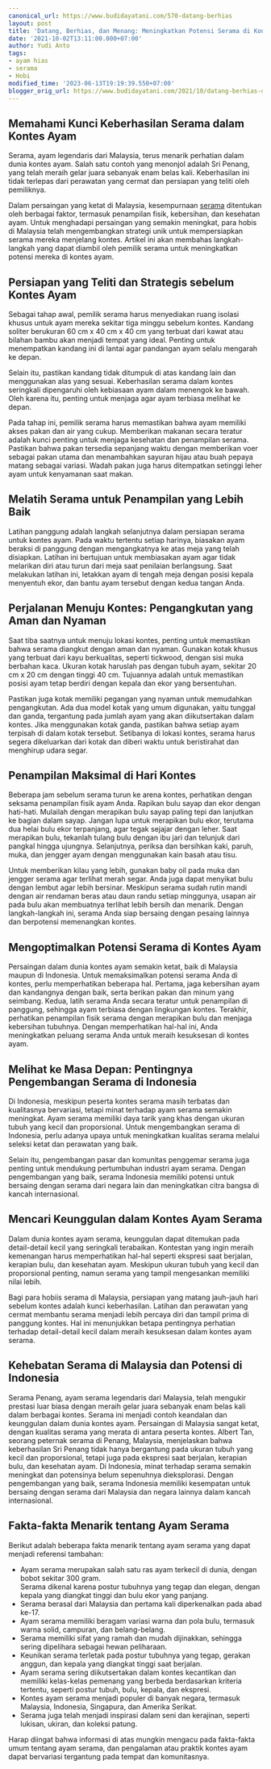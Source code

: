 ```yaml
---
canonical_url: https://www.budidayatani.com/570-datang-berhias
layout: post
title: 'Datang, Berhias, dan Menang: Meningkatkan Potensi Serama di Kontes'
date: '2021-10-02T13:11:00.000+07:00'
author: Yudi Anto
tags:
- ayam hias
- serama
- Hobi
modified_time: '2023-06-13T19:19:39.550+07:00'
blogger_orig_url: https://www.budidayatani.com/2021/10/datang-berhias-dan-menang.html
---
```


## Memahami Kunci Keberhasilan Serama dalam Kontes Ayam

Serama, ayam legendaris dari Malaysia, terus menarik perhatian dalam dunia kontes ayam. Salah satu contoh yang menonjol adalah Sri Penang, yang telah meraih gelar juara sebanyak enam belas kali. Keberhasilan ini tidak terlepas dari perawatan yang cermat dan persiapan yang teliti oleh pemiliknya. 

Dalam persaingan yang ketat di Malaysia, kesempurnaan [serama](https://www.budidayatani.com/search/label/serama) ditentukan oleh berbagai faktor, termasuk penampilan fisik, kebersihan, dan kesehatan ayam. Untuk menghadapi persaingan yang semakin meningkat, para hobis di Malaysia telah mengembangkan strategi unik untuk mempersiapkan serama mereka menjelang kontes. Artikel ini akan membahas langkah-langkah yang dapat diambil oleh pemilik serama untuk meningkatkan potensi mereka di kontes ayam.

## Persiapan yang Teliti dan Strategis sebelum Kontes Ayam

Sebagai tahap awal, pemilik serama harus menyediakan ruang isolasi khusus untuk ayam mereka sekitar tiga minggu sebelum kontes. Kandang soliter berukuran 60 cm x 40 cm x 40 cm yang terbuat dari kawat atau bilahan bambu akan menjadi tempat yang ideal. Penting untuk menempatkan kandang ini di lantai agar pandangan ayam selalu mengarah ke depan. 

Selain itu, pastikan kandang tidak ditumpuk di atas kandang lain dan menggunakan alas yang sesuai. Keberhasilan serama dalam kontes seringkali dipengaruhi oleh kebiasaan ayam dalam menengok ke bawah. Oleh karena itu, penting untuk menjaga agar ayam terbiasa melihat ke depan.

Pada tahap ini, pemilik serama harus memastikan bahwa ayam memiliki akses pakan dan air yang cukup. Memberikan makanan secara teratur adalah kunci penting untuk menjaga kesehatan dan penampilan serama. Pastikan bahwa pakan tersedia sepanjang waktu dengan memberikan voer sebagai pakan utama dan menambahkan sayuran hijau atau buah pepaya matang sebagai variasi. Wadah pakan juga harus ditempatkan setinggi leher ayam untuk kenyamanan saat makan.

## Melatih Serama untuk Penampilan yang Lebih Baik

Latihan panggung adalah langkah selanjutnya dalam persiapan serama untuk kontes ayam. Pada waktu tertentu setiap harinya, biasakan ayam beraksi di panggung dengan mengangkatnya ke atas meja yang telah disiapkan. Latihan ini bertujuan untuk membiasakan ayam agar tidak melarikan diri atau turun dari meja saat penilaian berlangsung. Saat melakukan latihan ini, letakkan ayam di tengah meja dengan posisi kepala menyentuh ekor, dan bantu ayam tersebut dengan kedua tangan Anda.

## Perjalanan Menuju Kontes: Pengangkutan yang Aman dan Nyaman

Saat tiba saatnya untuk menuju lokasi kontes, penting untuk memastikan bahwa serama diangkut dengan aman dan nyaman. Gunakan kotak khusus yang terbuat dari kayu berkualitas, seperti tickwood, dengan sisi muka berbahan kaca. Ukuran kotak haruslah pas dengan tubuh ayam, sekitar 20 cm x 20 cm dengan tinggi 40 cm. Tujuannya adalah untuk memastikan posisi ayam tetap berdiri dengan kepala dan ekor yang bersentuhan. 

Pastikan juga kotak memiliki pegangan yang nyaman untuk memudahkan pengangkutan. Ada dua model kotak yang umum digunakan, yaitu tunggal dan ganda, tergantung pada jumlah ayam yang akan diikutsertakan dalam kontes. Jika menggunakan kotak ganda, pastikan bahwa setiap ayam terpisah di dalam kotak tersebut. Setibanya di lokasi kontes, serama harus segera dikeluarkan dari kotak dan diberi waktu untuk beristirahat dan menghirup udara segar.

## Penampilan Maksimal di Hari Kontes

Beberapa jam sebelum serama turun ke arena kontes, perhatikan dengan seksama penampilan fisik ayam Anda. Rapikan bulu sayap dan ekor dengan hati-hati. Mulailah dengan merapikan bulu sayap paling tepi dan lanjutkan ke bagian dalam sayap. Jangan lupa untuk merapikan bulu ekor, terutama dua helai bulu ekor terpanjang, agar tegak sejajar dengan leher. Saat merapikan bulu, tekanlah tulang bulu dengan ibu jari dan telunjuk dari pangkal hingga ujungnya. Selanjutnya, periksa dan bersihkan kaki, paruh, muka, dan jengger ayam dengan menggunakan kain basah atau tisu.

Untuk memberikan kilau yang lebih, gunakan baby oil pada muka dan jengger serama agar terlihat merah segar. Anda juga dapat menyikat bulu dengan lembut agar lebih bersinar. Meskipun serama sudah rutin mandi dengan air rendaman beras atau daun randu setiap minggunya, usapan air pada bulu akan membuatnya terlihat lebih bersih dan menarik. Dengan langkah-langkah ini, serama Anda siap bersaing dengan pesaing lainnya dan berpotensi memenangkan kontes.

## Mengoptimalkan Potensi Serama di Kontes Ayam

Persaingan dalam dunia kontes ayam semakin ketat, baik di Malaysia maupun di Indonesia. Untuk memaksimalkan potensi serama Anda di kontes, perlu memperhatikan beberapa hal. Pertama, jaga kebersihan ayam dan kandangnya dengan baik, serta berikan pakan dan minum yang seimbang. Kedua, latih serama Anda secara teratur untuk penampilan di panggung, sehingga ayam terbiasa dengan lingkungan kontes. Terakhir, perhatikan penampilan fisik serama dengan merapikan bulu dan menjaga kebersihan tubuhnya. Dengan memperhatikan hal-hal ini, Anda meningkatkan peluang serama Anda untuk meraih kesuksesan di kontes ayam.

## Melihat ke Masa Depan: Pentingnya Pengembangan Serama di Indonesia

Di Indonesia, meskipun peserta kontes serama masih terbatas dan kualitasnya bervariasi, tetapi minat terhadap ayam serama semakin meningkat. Ayam serama memiliki daya tarik yang khas dengan ukuran tubuh yang kecil dan proporsional. Untuk mengembangkan serama di Indonesia, perlu adanya upaya untuk meningkatkan kualitas serama melalui seleksi ketat dan perawatan yang baik. 

Selain itu, pengembangan pasar dan komunitas penggemar serama juga penting untuk mendukung pertumbuhan industri ayam serama. Dengan pengembangan yang baik, serama Indonesia memiliki potensi untuk bersaing dengan serama dari negara lain dan meningkatkan citra bangsa di kancah internasional.

## Mencari Keunggulan dalam Kontes Ayam Serama

Dalam dunia kontes ayam serama, keunggulan dapat ditemukan pada detail-detail kecil yang seringkali terabaikan. Kontestan yang ingin meraih kemenangan harus memperhatikan hal-hal seperti ekspresi saat berjalan, kerapian bulu, dan kesehatan ayam. Meskipun ukuran tubuh yang kecil dan proporsional penting, namun serama yang tampil mengesankan memiliki nilai lebih. 

Bagi para hobiis serama di Malaysia, persiapan yang matang jauh-jauh hari sebelum kontes adalah kunci keberhasilan. Latihan dan perawatan yang cermat membantu serama menjadi lebih percaya diri dan tampil prima di panggung kontes. Hal ini menunjukkan betapa pentingnya perhatian terhadap detail-detail kecil dalam meraih kesuksesan dalam kontes ayam serama.

## Kehebatan Serama di Malaysia dan Potensi di Indonesia

Serama Penang, ayam serama legendaris dari Malaysia, telah mengukir prestasi luar biasa dengan meraih gelar juara sebanyak enam belas kali dalam berbagai kontes. Serama ini menjadi contoh keandalan dan keunggulan dalam dunia kontes ayam. Persaingan di Malaysia sangat ketat, dengan kualitas serama yang merata di antara peserta kontes. Albert Tan, seorang peternak serama di Penang, Malaysia, menjelaskan bahwa keberhasilan Sri Penang tidak hanya bergantung pada ukuran tubuh yang kecil dan proporsional, tetapi juga pada ekspresi saat berjalan, kerapian bulu, dan kesehatan ayam. Di Indonesia, minat terhadap serama semakin meningkat dan potensinya belum sepenuhnya dieksplorasi. Dengan pengembangan yang baik, serama Indonesia memiliki kesempatan untuk bersaing dengan serama dari Malaysia dan negara lainnya dalam kancah internasional.

## Fakta-fakta Menarik tentang Ayam Serama

Berikut adalah beberapa fakta menarik tentang ayam serama yang dapat menjadi referensi tambahan:

* Ayam serama merupakan salah satu ras ayam terkecil di dunia, dengan bobot sekitar 300 gram.  
Serama dikenal karena postur tubuhnya yang tegap dan elegan, dengan kepala yang diangkat tinggi dan bulu ekor yang panjang.
* Serama berasal dari Malaysia dan pertama kali diperkenalkan pada abad ke-17.
* Ayam serama memiliki beragam variasi warna dan pola bulu, termasuk warna solid, campuran, dan belang-belang.
* Serama memiliki sifat yang ramah dan mudah dijinakkan, sehingga sering dipelihara sebagai hewan peliharaan.
* Keunikan serama terletak pada postur tubuhnya yang tegap, gerakan anggun, dan kepala yang diangkat tinggi saat berjalan.
* Ayam serama sering diikutsertakan dalam kontes kecantikan dan memiliki kelas-kelas pemenang yang berbeda berdasarkan kriteria tertentu, seperti postur tubuh, bulu, kepala, dan ekspresi.
* Kontes ayam serama menjadi populer di banyak negara, termasuk Malaysia, Indonesia, Singapura, dan Amerika Serikat.
* Serama juga telah menjadi inspirasi dalam seni dan kerajinan, seperti lukisan, ukiran, dan koleksi patung.

Harap diingat bahwa informasi di atas mungkin mengacu pada fakta-fakta umum tentang ayam serama, dan pengalaman atau praktik kontes ayam dapat bervariasi tergantung pada tempat dan komunitasnya.

